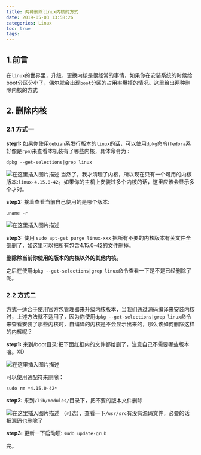 ```yaml
---
title: 两种删除linux内核的方式
date: 2019-05-03 13:58:26
categories: Linux
toc: true
tags:
---
```



## 1.前言

在`linux`的世界里，升级、更换内核是很经常的事情，如果你在安装系统的时候给boot分区分小了，偶尔就会出现`boot`分区的占用率爆掉的情况。这里给出两种删除内核的方式
<!-- more -->
## 2. 删除内核

### 2.1 方式一

**step1:**
如果你使用`debian`系发行版本的`linux`的话，可以使用`dpkg`命令(`fedora`系好像是`rpm`)来查看本机装有了哪些内核，具体命令为 :

    dpkg --get-selections|grep linux

![在这里插入图片描述](https://pic3.superbed.cn/item/5cfbb5c4451253d178d9d01c.png)
当然了，我才清理了内核，所以现在只有一个可用的内核版本:`linux-4.15.0-42`。如果你的主机上安装过多个内核的话，这里应该会显示多个才对。

**step2:**
接着查看当前自己使用的是哪个版本:

`uname -r`

![在这里插入图片描述](https://pic1.superbed.cn/item/5cfbb5c6451253d178d9d051.png)

**step3:**
使用 `sudo apt-get purge linux-xxx` 把所有不要的内核版本有关文件全部删了，如这里可以把所有包含4.15.0-42的文件删掉。

**删除除当前你使用的版本的内核以外的其他内核。**

之后在使用`dpkg --get-selections|grep linux`命令查看一下是不是已经删除了呢。



### 2.2 方式二

方式一适合于使用官方包管理器来升级内核版本，当我们通过源码编译来安装内核时，上述方法就不适用了，因为你使用`dpkg --get-selections|grep linux`命令来查看安装了那些内核时，自编译的内核是不会显示出来的，那么该如何删除这样的内核呢？

**step1:**
来到/boot目录:把下面红框内的文件都给删了，注意自己不需要哪些版本哈。XD

![在这里插入图片描述](https://pic.superbed.cn/item/5cfbb5cd451253d178d9d0d0.png)

可以使用通配符来删除：

`sudo rm *4.15.0-42*`

**step2:**
来到`/lib/modules/`目录下，把不要的版本文件删除

![在这里插入图片描述](https://pic2.superbed.cn/item/5cfbb5cf451253d178d9d10c.png)
（可选），查看一下`/usr/src`有没有源码文件，必要的话把源码也删除了

**step3:** 
更新一下启动项: `sudo update-grub`

完。


